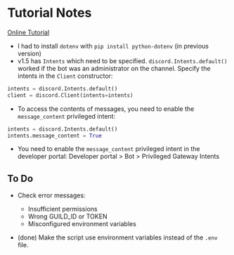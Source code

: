 Tutorial Notes
==============

[Online Tutorial](https://realpython.com/how-to-make-a-discord-bot-python/#creating-a-discord-connection)

- I had to install `dotenv` with `pip install python-dotenv` (in previous version)
- v1.5 has `Intents` which need to be specified. `discord.Intents.default()` worked if the bot was an administrator on the channel. Specify the intents in the `Client` constructor:

```py
intents = discord.Intents.default()
client = discord.Client(intents=intents)
```

- To access the contents of messages, you need to enable the `message_content` privileged intent:

```py
intents = discord.Intents.default()
intents.message_content = True
```

- You need to enable the `message_content` privileged intent in the developer portal: Developer portal > Bot > Privileged Gateway Intents

To Do
-----

- Check error messages:
  - Insufficient permissions
  - Wrong GUILD_ID or TOKEN
  - Misconfigured environment variables

- (done) Make the script use environment variables instead of the `.env` file.
